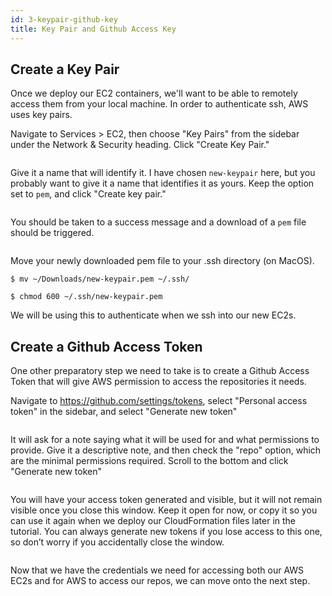 ```yaml
---
id: 3-keypair-github-key
title: Key Pair and Github Access Key
---
```


## Create a Key Pair

Once we deploy our EC2 containers, we'll want to be able to remotely access them from your local machine. In order to authenticate ssh, AWS uses key pairs. 

Navigate to Services > EC2, then choose "Key Pairs" from the sidebar under the Network & Security heading. Click "Create Key Pair."

<img src="/img/images/keypair-1.png" alt=""/>


Give it a name that will identify it. I have chosen `new-keypair` here, but you probably want to give it a name that identifies it as yours. Keep the option set to `pem`, and click "Create key pair."

<img src="/img/images/keypair-2.png" alt=""/>


You should be taken to a success message and a download of a `pem` file should be triggered.

<img src="/img/images/keypair-3.png" alt=""/>

Move your newly downloaded pem file to your .ssh directory (on MacOS).

```shell
$ mv ~/Downloads/new-keypair.pem ~/.ssh/

$ chmod 600 ~/.ssh/new-keypair.pem
```

We will be using this to authenticate when we ssh into our new EC2s.


## Create a Github Access Token

One other preparatory step we need to take is to create a Github Access Token that will give AWS permission to access the repositories it needs. 

Navigate to https://github.com/settings/tokens, select "Personal access token" in the sidebar, and select "Generate new token"

<img src="/img/images/gh-1.png" alt=""/>

It will ask for a note saying what it will be used for and what permissions to provide. Give it a descriptive note, and then check the "repo" option, which are the minimal permissions required. Scroll to the bottom and click "Generate new token"


<img src="/img/images/gh-2.png" alt=""/>

You will have your access token generated and visible, but it will not remain visible once you close this window. Keep it open for now, or copy it so you can use it again when we deploy our CloudFormation files later in the tutorial. You can always generate new tokens if you lose access to this one, so don’t worry if you accidentally close the window.

<img src="/img/images/gh-3.png" alt=""/>

Now that we have the credentials we need for accessing both our AWS EC2s and for AWS to access our repos, we can move onto the next step.